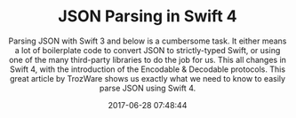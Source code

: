 ---
title: "JSON Parsing in Swift 4"
subtitle: "Parsing JSON with Swift 3 and below is a cumbersome task. It either means a lot of boilerplate code to convert JSON to strictly-typed Swift, or using one of the many third-party libraries to do the job for us. This all changes in Swift 4, with the introduction of the Encodable & Decodable protocols. This great article by TrozWare shows us exactly what we need to know to easily parse JSON using Swift 4."
tags: ["swift 4","JSON"]
link: "http://troz.net/2017/06/json-parsing-in-swift-4/"
date: "2017-06-28 07:48:44"
---